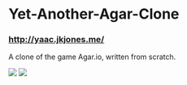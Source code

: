 # Yet-Another-Agar-Clone
### http://yaac.jkjones.me/

A clone of the game Agar.io, written from scratch.

<img src="https://i.gyazo.com/ac707430673822eaa83536fc39721b9e.gif">
<img src="https://i.gyazo.com/fc7570ccd19aa511e4bd15bf8fc1f2d7.gif">
